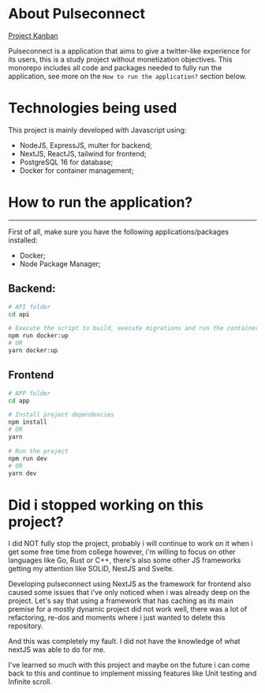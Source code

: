 # About Pulseconnect

[Project Kanban](https://www.notion.so/786a5c88e77f4d06b7b3aae1cca701cc?pvs=21)


Pulseconnect is a application that aims to give a twitter-like experience for its users, this is a study project without monetization objectives. This monorepo includes all code and packages needed to fully run the application, see more on the  `How to run the application?` section below.

# Technologies being used

This project is mainly developed with Javascript using: 
- NodeJS, ExpressJS, multer for backend;
- NextJS, ReactJS, tailwind for frontend;
- PostgreSQL 16 for database;
- Docker for container management;

# How to run the application?

---

First of all, make sure you have the following applications/packages installed:

- Docker;
- Node Package Manager;

## Backend:

```bash
# API folder
cd api

# Execute the script to build, execute migrations and run the containers:
npm run docker:up
# OR
yarn docker:up
```

## Frontend

```bash
# APP folder
cd app

# Install project dependencies
npm install
# OR
yarn

# Run the project
npm run dev
# OR
yarn dev
```

# Did i stopped working on this project?

I did NOT fully stop the project, probably i will continue to work on it when i get some free time from college however, i'm willing to focus on other languages like Go, Rust or C++, there's also some other JS frameworks getting my attention like SOLID, NestJS and Svelte.

Developing pulseconnect using NextJS as the framework for frontend also caused some issues that i've only noticed when i was already deep on the project. Let's say that using a framework that has caching as its main premise for a mostly dynamic project did not work well, there was a lot of refactoring, re-dos and moments where i just wanted to delete this repository.

And this was completely my fault. I did not have the knowledge of what nextJS was able to do for me.

I've learned so much with this project and maybe on the future i can come back to this and continue to implement missing features like Unit testing and Infinite scroll.
